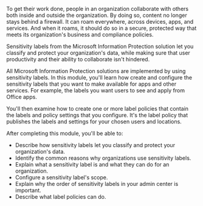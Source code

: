 To get their work done, people in an organization collaborate with others both inside and outside the organization. By doing so, content no longer stays behind a firewall. It can roam everywhere, across devices, apps, and services. And when it roams, it should do so in a secure, protected way that meets its organization's business and compliance policies.

Sensitivity labels from the Microsoft Information Protection solution let you classify and protect your organization's data, while making sure that user productivity and their ability to collaborate isn't hindered.

All Microsoft Information Protection solutions are implemented by using sensitivity labels. In this module, you'll learn how create and configure the sensitivity labels that you want to make available for apps and other services. For example, the labels you want users to see and apply from Office apps.

You'll then examine how to create one or more label policies that contain the labels and policy settings that you configure. It's the label policy that publishes the labels and settings for your chosen users and locations.

After completing this module, you'll be able to:

 -  Describe how sensitivity labels let you classify and protect your organization's data.
 -  Identify the common reasons why organizations use sensitivity labels.
 -  Explain what a sensitivity label is and what they can do for an organization.
 -  Configure a sensitivity label's scope.
 -  Explain why the order of sensitivity labels in your admin center is important.
 -  Describe what label policies can do.

 
